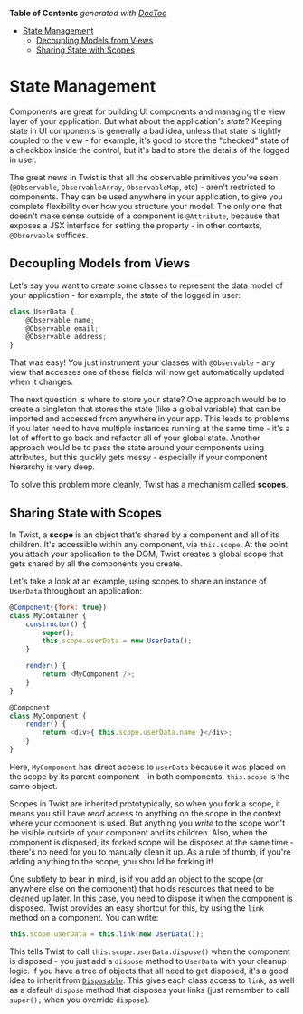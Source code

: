 <!-- START doctoc generated TOC please keep comment here to allow auto update -->
<!-- DON'T EDIT THIS SECTION, INSTEAD RE-RUN doctoc TO UPDATE -->
**Table of Contents**  *generated with [DocToc](https://github.com/thlorenz/doctoc)*

- [State Management](#state-management)
  - [Decoupling Models from Views](#decoupling-models-from-views)
  - [Sharing State with Scopes](#sharing-state-with-scopes)

<!-- END doctoc generated TOC please keep comment here to allow auto update -->

# State Management

Components are great for building UI components and managing the view layer of your application. But what about the application's _state_? Keeping state in UI components is generally a bad idea, unless that state is tightly coupled to the view - for example, it's good to store the "checked" state of a checkbox inside the control, but it's bad to store the details of the logged in user.

The great news in Twist is that all the observable primitives you've seen (`@Observable`, `ObservableArray`, `ObservableMap`, etc) - aren't restricted to components. They can be used anywhere in your application, to give you complete flexibility over how you structure your model. The only one that doesn't make sense outside of a component is `@Attribute`, because that exposes a JSX interface for setting the property - in other contexts, `@Observable` suffices.

## Decoupling Models from Views

Let's say you want to create some classes to represent the data model of your application - for example, the state of the logged in user:

```jsx
class UserData {
    @Observable name;
    @Observable email;
    @Observable address;
}
```

That was easy! You just instrument your classes with `@Observable` - any view that accesses one of these fields will now get automatically updated when it changes.

The next question is where to store your state? One approach would be to create a singleton that stores the state (like a global variable) that can be imported and accessed from anywhere in your app. This leads to problems if you later need to have multiple instances running at the same time - it's a lot of effort to go back and refactor all of your global state. Another approach would be to pass the state around your components using attributes, but this quickly gets messy - especially if your component hierarchy is very deep.

To solve this problem more cleanly, Twist has a mechanism called **scopes**.

## Sharing State with Scopes

In Twist, a **scope** is an object that's shared by a component and all of its children. It's accessible within any component, via `this.scope`. At the point you attach your application to the DOM, Twist creates a global scope that gets shared by all the components you create.

Let's take a look at an example, using scopes to share an instance of `UserData` throughout an application:

```javascript
@Component({fork: true})
class MyContainer {
    constructor() {
        super();
        this.scope.userData = new UserData();
    }

    render() {
        return <MyComponent />;
    }
}

@Component
class MyComponent {
    render() {
        return <div>{ this.scope.userData.name }</div>;
    }
}
```

Here, `MyComponent` has direct access to `userData` because it was placed on the scope by its parent component - in both components, `this.scope` is the same object. 

Scopes in Twist are inherited prototypically, so when you fork a scope, it means you still have _read_ access to anything on the scope in the context where your component is used. But anything you _write_ to the scope won't be visible outside of your component and its children. Also, when the component is disposed, its forked scope will be disposed at the same time - there's no need for you to manually clean it up. As a rule of thumb, if you're adding anything to the scope, you should be forking it!

One subtlety to bear in mind, is if you add an object to the scope (or anywhere else on the component) that holds resources that need to be cleaned up later. In this case, you need to dispose it when the component is disposed. Twist provides an easy shortcut for this, by using the `link` method on a component. You can write:

```jsx
this.scope.userData = this.link(new UserData());
```

This tells Twist to call `this.scope.userData.dispose()` when the component is disposed - you just add a `dispose` method to `UserData` with your cleanup logic. If you have a tree of objects that all need to get disposed, it's a good idea to inherit from [`Disposable`](../reference/core/Disposable.md). This gives each class access to `link`, as well as a default `dispose` method that disposes your links (just remember to call `super();` when you override `dispose`).
